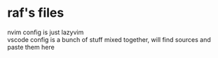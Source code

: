 # raf's files 
nvim config is just lazyvim<br>
vscode config is a bunch of stuff mixed together, will find sources and paste them here
